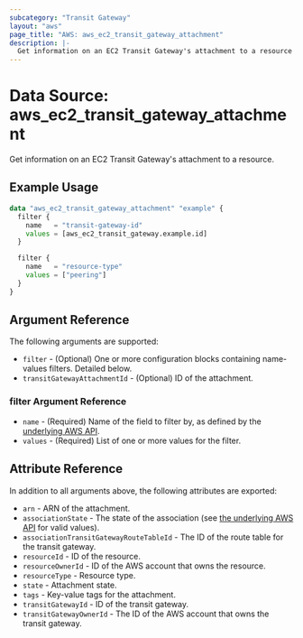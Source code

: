 ```yaml
---
subcategory: "Transit Gateway"
layout: "aws"
page_title: "AWS: aws_ec2_transit_gateway_attachment"
description: |-
  Get information on an EC2 Transit Gateway's attachment to a resource
---
```


# Data Source: aws_ec2_transit_gateway_attachment

Get information on an EC2 Transit Gateway's attachment to a resource.

## Example Usage

```terraform
data "aws_ec2_transit_gateway_attachment" "example" {
  filter {
    name   = "transit-gateway-id"
    values = [aws_ec2_transit_gateway.example.id]
  }

  filter {
    name   = "resource-type"
    values = ["peering"]
  }
}
```

## Argument Reference

The following arguments are supported:

* `filter` - (Optional) One or more configuration blocks containing name-values filters. Detailed below.
* `transitGatewayAttachmentId` - (Optional) ID of the attachment.

### filter Argument Reference

* `name` - (Required) Name of the field to filter by, as defined by the [underlying AWS API](https://docs.aws.amazon.com/AWSEC2/latest/APIReference/API_DescribeTransitGatewayAttachments.html).
* `values` - (Required) List of one or more values for the filter.

## Attribute Reference

In addition to all arguments above, the following attributes are exported:

* `arn` - ARN of the attachment.
* `associationState` - The state of the association (see [the underlying AWS API](https://docs.aws.amazon.com/AWSEC2/latest/APIReference/API_TransitGatewayAttachmentAssociation.html) for valid values).
* `associationTransitGatewayRouteTableId` - The ID of the route table for the transit gateway.
* `resourceId` - ID of the resource.
* `resourceOwnerId` - ID of the AWS account that owns the resource.
* `resourceType` - Resource type.
* `state` - Attachment state.
* `tags` - Key-value tags for the attachment.
* `transitGatewayId` - ID of the transit gateway.
* `transitGatewayOwnerId` - The ID of the AWS account that owns the transit gateway.

<!-- cache-key: cdktf-0.17.0-pre.15 input-1d6871537e0fdef0517b26c6418ac11cc1adeef6a7e98b29bb413da70c0a8517 -->